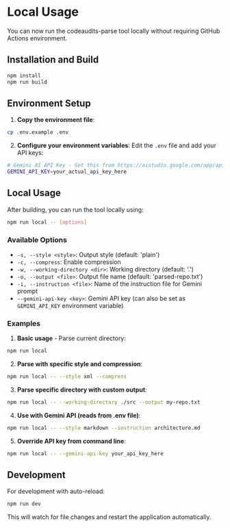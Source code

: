 # Local Usage

You can now run the codeaudits-parse tool locally without requiring GitHub Actions environment.

## Installation and Build

```bash
npm install
npm run build
```

## Environment Setup

1. **Copy the environment file**:
```bash
cp .env.example .env
```

2. **Configure your environment variables**:
Edit the `.env` file and add your API keys:
```bash
# Gemini AI API Key - Get this from https://aistudio.google.com/app/apikey
GEMINI_API_KEY=your_actual_api_key_here
```

## Local Usage

After building, you can run the tool locally using:

```bash
npm run local -- [options]
```

### Available Options

- `-s, --style <style>`: Output style (default: 'plain')
- `-c, --compress`: Enable compression
- `-w, --working-directory <dir>`: Working directory (default: '.')
- `-o, --output <file>`: Output file name (default: 'parsed-repo.txt')
- `-i, --instruction <file>`: Name of the instruction file for Gemini prompt
- `--gemini-api-key <key>`: Gemini API key (can also be set as `GEMINI_API_KEY` environment variable)

### Examples

1. **Basic usage** - Parse current directory:
```bash
npm run local
```

2. **Parse with specific style and compression**:
```bash
npm run local -- --style xml --compress
```

3. **Parse specific directory with custom output**:
```bash
npm run local -- --working-directory ./src --output my-repo.txt
```

4. **Use with Gemini API (reads from .env file)**:
```bash
npm run local -- --style markdown --instruction architecture.md
```

5. **Override API key from command line**:
```bash
npm run local -- --gemini-api-key your_api_key_here
```

## Development

For development with auto-reload:

```bash
npm run dev
```

This will watch for file changes and restart the application automatically.
